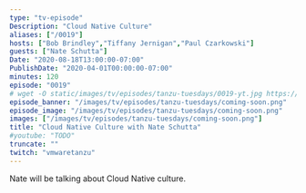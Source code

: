 ```yaml
---
type: "tv-episode"
Description: "Cloud Native Culture"
aliases: ["/0019"]
hosts: ["Bob Brindley","Tiffany Jernigan","Paul Czarkowski"]
guests: ["Nate Schutta"]
Date: "2020-08-18T13:00:00-07:00"
PublishDate: "2020-04-01T00:00:00-07:00"
minutes: 120
episode: "0019"
# wget -O static/images/tv/episodes/tanzu-tuesdays/0019-yt.jpg https://img.youtube.com/vi/TODO/mqdefault.jpg
episode_banner: "/images/tv/episodes/tanzu-tuesdays/coming-soon.png"
episode_image: "/images/tv/episodes/tanzu-tuesdays/coming-soon.png"
images: ["/images/tv/episodes/tanzu-tuesdays/coming-soon.png"]
title: "Cloud Native Culture with Nate Schutta"
#youtube: "TODO"
truncate: ""
twitch: "vmwaretanzu"
---
```


Nate will be talking about Cloud Native culture.
